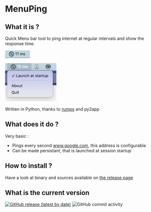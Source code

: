 # MenuPing

## What it is ?
Quick Menu bar tool to ping internet at regular intervals and show the response time.

![](images/screenshot0.png)

![](images/screenshot1.png)

Written in Python, thanks to [rumps](https://github.com/jaredks/rumps) and py2app

## What does it do ? 

Very basic :

* Pings every second www.google.com, this address is configurable
* Can be made persistant, that is launched at session startup

## How to install ?

Have a look at binary and sources available on [the release page](https://github.com/julienbordet/MenuPing/releases/)


## What is the current version

[![GitHub release (latest by date)](https://img.shields.io/github/v/release/julienbordet/MenuPing)](https://github.com/julienbordet/MenuPing/releases)
![GitHub commit activity](https://img.shields.io/github/commit-activity/m/julienbordet/MenuPing)
